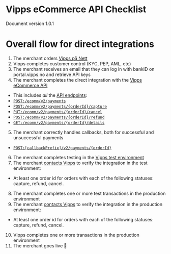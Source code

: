 # Vipps eCommerce API Checklist

Document version 1.0.1

# Overall flow for direct integrations

1. The merchant orders [Vipps på Nett](https://www.vipps.no/produkter-og-tjenester/bedrift/ta-betalt-paa-nett/ta-betalt-paa-nett/)
2. Vipps completes customer control (KYC, PEP, AML, etc)
3. The merchant receives an email that they can log in with bankID on portal.vipps.no and retrieve API keys
4. The merchant completes the direct integration with the [Vipps eCommerce API](https://github.com/vippsas/vipps-ecom-api)
  - This includes _all_ the [API endpoints](https://github.com/vippsas/vipps-ecom-api/blob/master/vipps-ecom-api.md#api-endpoints):
  - [`POST:/ecomm/v2/payments`](https://vippsas.github.io/vipps-ecom-api/#/Vipps_eCom_API/initiatePaymentV3UsingPOST)
  - [`POST:/ecomm/v2/payments/{orderId}/capture`](https://vippsas.github.io/vipps-ecom-api/#/Vipps_eCom_API/capturePaymentUsingPOST)
  - [`PUT:/ecomm/v2/payments/{orderId}/cancel`](https://vippsas.github.io/vipps-ecom-api/#/Vipps_eCom_API/cancelPaymentRequestUsingPUT)
  - [`POST:/ecomm/v2/payments/{orderId}/refund`](https://vippsas.github.io/vipps-ecom-api/#/Vipps_eCom_API/refundPaymentUsingPOST)
  - [`GET:/ecomm/v2/payments/{orderId}/details`](https://vippsas.github.io/vipps-ecom-api/#/Vipps_eCom_API/getPaymentDetailsUsingGET)
5. The merchant correctly handles callbacks, both for successful and unsuccessful payments
  - [`POST:[callbackPrefix]/v2/payments/{orderId}`](https://vippsas.github.io/vipps-ecom-api/#/Endpoints_required_by_Vipps_from_the_merchant/transactionUpdateCallbackForRegularPaymentUsingPOST)
6. The merchant completes testing in the [Vipps test environment](https://github.com/vippsas/vipps-developers#the-vipps-test-environment-mt)
7. The merchant [contacts Vipps](https://github.com/vippsas/vipps-developers/blob/master/contact.md) to verify the integration in the test environment:
  - At least one order id for orders with each of the following statuses: capture, refund, cancel.
8. The merchant completes one or more test transactions in the production environment
9. The merchant [contacts Vipps](https://github.com/vippsas/vipps-developers/blob/master/contact.md) to verify the integration in the production environment:
  - At least one order id for orders with each of the following statuses: capture, refund, cancel.
10. Vipps completes one or more transactions in the production environment
11. The merchant goes live 🎉
